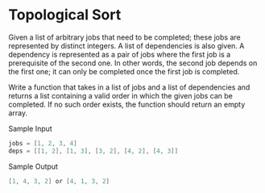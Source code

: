 # Topological Sort

Given a list of arbitrary jobs that need to be completed; these jobs are represented by distinct integers. A list of dependencies is also given. A dependency is represented as a pair of jobs where the first job is a prerequisite of the second one. In other words, the second job depends on the first one; it can only be completed once the first job is completed.

Write a function that takes in a list of jobs and a list of dependencies and returns a list containing a valid order in which the given jobs can be completed. If no such order exists, the function should return an empty array.

Sample Input

```go
jobs = [1, 2, 3, 4]
deps = [[1, 2], [1, 3], [3, 2], [4, 2], [4, 3]]
```

Sample Output

```go
[1, 4, 3, 2] or [4, 1, 3, 2]
```
